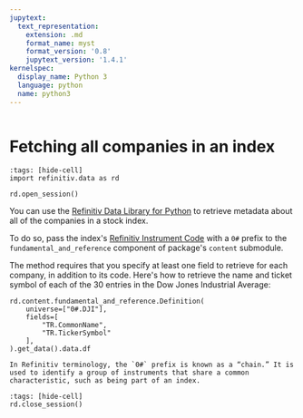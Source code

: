 ```yaml
---
jupytext:
  text_representation:
    extension: .md
    format_name: myst
    format_version: '0.8'
    jupytext_version: '1.4.1'
kernelspec:
  display_name: Python 3
  language: python
  name: python3
---
```

```{include} _templates/nav.html
```

# Fetching all companies in an index

```{code-cell}
:tags: [hide-cell]
import refinitiv.data as rd

rd.open_session()
```

You can use the [Refinitiv Data Library for Python](https://pypi.org/project/refinitiv-data/) to retrieve metadata about all of the companies in a stock index.

To do so, pass the index's [Refinitiv Instrument Code](https://en.wikipedia.org/wiki/Refinitiv_Identification_Code) with a `0#` prefix to the `fundamental_and_reference` component of package's `content` submodule.

The method requires that you specify at least one field to retrieve for each company, in addition to its code. Here's how to retrieve the name and ticket symbol of each of the 30 entries in the Dow Jones Industrial Average:


```{code-cell}
rd.content.fundamental_and_reference.Definition(
    universe=["0#.DJI"],
    fields=[
        "TR.CommonName",
        "TR.TickerSymbol"
    ],
).get_data().data.df
```

```{note}
In Refinitiv terminology, the `0#` prefix is known as a “chain.” It is used to identify a group of instruments that share a common characteristic, such as being part of an index.
```

```{code-cell}
:tags: [hide-cell]
rd.close_session()
```
